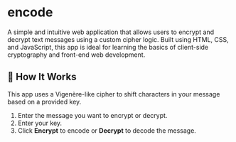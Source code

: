 # encode
A simple and intuitive web application that allows users to encrypt and decrypt text messages using a custom cipher logic. Built using HTML, CSS, and JavaScript, this app is ideal for learning the basics of client-side cryptography and front-end web development.

## 🔧 How It Works
This app uses a Vigenère-like cipher to shift characters in your message based on a provided key.
1. Enter the message you want to encrypt or decrypt.
2. Enter your key.
3. Click **Encrypt** to encode or **Decrypt** to decode the message.
